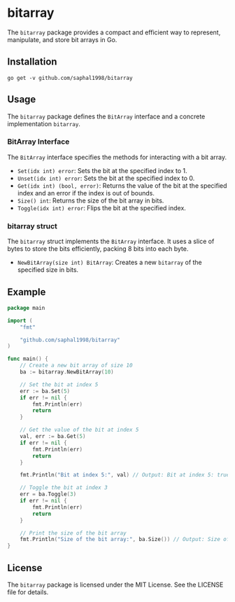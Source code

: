 # bitarray

The `bitarray` package provides a compact and efficient way to represent, manipulate, and store bit arrays in Go.

## Installation

```
go get -v github.com/saphal1998/bitarray
```

## Usage

The `bitarray` package defines the `BitArray` interface and a concrete implementation `bitarray`.

### BitArray Interface

The `BitArray` interface specifies the methods for interacting with a bit array.

* `Set(idx int) error`: Sets the bit at the specified index to 1.
* `Unset(idx int) error`: Sets the bit at the specified index to 0.
* `Get(idx int) (bool, error)`: Returns the value of the bit at the specified index and an error if the index is out of bounds.
* `Size() int`: Returns the size of the bit array in bits.
* `Toggle(idx int) error`: Flips the bit at the specified index.

### bitarray struct

The `bitarray` struct implements the `BitArray` interface. It uses a slice of bytes to store the bits efficiently, packing 8 bits into each byte.

* `NewBitArray(size int) BitArray`: Creates a new `bitarray` of the specified size in bits.

## Example

```go
package main

import (
	"fmt"

	"github.com/saphal1998/bitarray"
)

func main() {
	// Create a new bit array of size 10
	ba := bitarray.NewBitArray(10)

	// Set the bit at index 5
	err := ba.Set(5)
	if err != nil {
		fmt.Println(err)
		return
	}

	// Get the value of the bit at index 5
	val, err := ba.Get(5)
	if err != nil {
		fmt.Println(err)
		return
	}

	fmt.Println("Bit at index 5:", val) // Output: Bit at index 5: true

	// Toggle the bit at index 3
	err = ba.Toggle(3)
	if err != nil {
		fmt.Println(err)
		return
	}

	// Print the size of the bit array
	fmt.Println("Size of the bit array:", ba.Size()) // Output: Size of the bit array: 10
}
```

## License

The `bitarray` package is licensed under the MIT License. See the LICENSE file for details.

